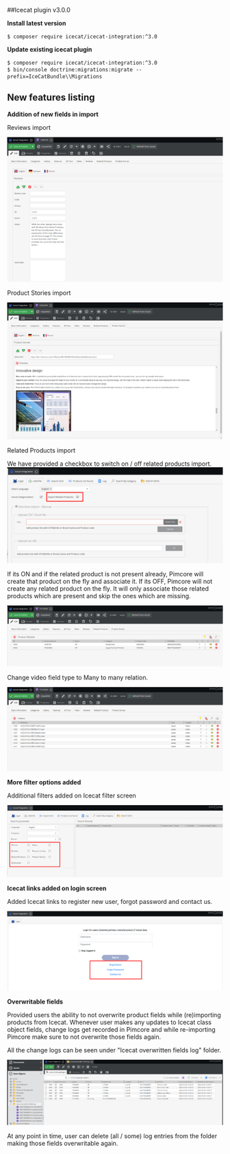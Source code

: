 ##Icecat plugin v3.0.0

**Install latest version**

~~~~~~~~~~~~~~~~~~~~~
$ composer require icecat/icecat-integration:^3.0
~~~~~~~~~~~~~~~~~~~~~

**Update existing icecat plugin**

~~~~~~~~~~~~~~~~~~~~~
$ composer require icecat/icecat-integration:^3.0
$ bin/console doctrine:migrations:migrate --prefix=IceCatBundle\\Migrations
~~~~~~~~~~~~~~~~~~~~~

## New features listing

**Addition of new fields in import**

Reviews import

![img1](./images/reviews.png)

Product Stories import

![img1](./images/product-stories.png)

Related Products import

We have provided a checkbox to switch on / off related products import. 
![img1](./images/import-related-product-flag.png)

If its ON and if the related product is not present already, Pimcore will create that product on the fly and associate it.
If its OFF, Pimcore will not create any related product on the fly. It will only associate those related products which are present and skip the ones which are missing. 

![img1](./images/related-products.png)


Change video field type to Many to many relation.

![img1](./images/videos.png)

**More filter options added**

Additional filters added on Icecat filter screen

![img1](./images/filter-options.png)

**Icecat links added on login screen**

Added Icecat links to register new user, forgot password and contact us.

![img1](./images/redirection-links.png)

**Overwritable fields**

Provided users the ability to not overwrite product fields while (re)importing products from Icecat.
Whenever user makes any updates to Icecat class object fields, change logs get recorded in Pimcore and while re-importing Pimcore make sure to not overwrite those fields again.

All the change logs can be seen under "Icecat overwritten fields log" folder.

![img1](./images/overwritable-fields.png)

At any point in time, user can delete (all / some) log entries from the folder making those fields overwritable again.